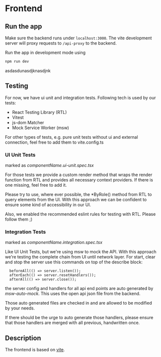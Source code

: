 # Frontend

## Run the app

Make sure the backend runs under `localhost:3000`. The vite development server will proxy requests to `/api-proxy` to the backend.

Run the app in development mode using

```bash
npm run dev
```


asdasdunasdjknasdjnk

## Testing

For now, we have ui unit and integration tests.
Following tech is used by our tests:
- React Testing Library (RTL)
- Vitest
- js-dom Matcher
- Mock Service Worker (msw)

For other types of tests, e.g. pure unit tests without ui and external connection, feel free to add them to vite.config.ts

### UI Unit Tests

marked as *componentName.ui-unit.spec.tsx*

For those tests we provide a custom render method that wraps the render function from RTL and provides all necessary context providers. If there is one missing, feel free to add it.

Please try to use, where ever possible, the *ByRole() method from RTL to query elements from the UI. With this approach we can be confident to ensure some kind of accessibility in our UI.

Also, we enabled the recommended eslint rules for testing with RTL. Please follow them ;)

### Integration Tests

marked as *componentName.integration.spec.tsx*

Like UI Unit Tests, but we're using msw to mock the API. With this approach we're testing the complete chain from UI until network layer.
For start, clear and stop the server use this commands on top of the describe block:
```
  beforeAll(() => server.listen());
  afterEach(() => server.resetHandlers());
  afterAll(() => server.close());
```

the server config and handlers for all api end points are auto generated by *msw-auto-mock*. This uses the open api json file from the backend.

Those auto generated files are checked in and are allowed to be modified by your needs.

If there should be the urge to auto generate those handlers, please ensure that those handlers are merged with all previous, handwritten once.

## Description

The frontend is based on [vite](https://vitejs.dev/).

